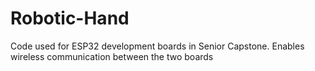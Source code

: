 # Robotic-Hand
Code used for ESP32 development boards in Senior Capstone. Enables wireless communication between the two boards
